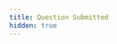 ```yaml
---
title: Question Submitted
hidden: true
---
```


<script>
    alert("Votre question a été envoyée correctement.");
    parent.parent.document.getElementById("footer-question-window").setAttribute("disabled", true)
</script>
